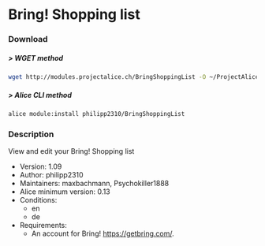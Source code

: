 # Bring! Shopping list

### Download

##### > WGET method
```bash
wget http://modules.projectalice.ch/BringShoppingList -O ~/ProjectAlice/system/moduleInstallTickets/BringShoppingList.install
```

##### > Alice CLI method
```bash
alice module:install philipp2310/BringShoppingList
```

### Description
View and edit your Bring! Shopping list

- Version: 1.09
- Author: philipp2310
- Maintainers: maxbachmann, Psychokiller1888
- Alice minimum version: 0.13
- Conditions:
  - en
  - de
- Requirements:
  - An account for Bring! https://getbring.com/.

